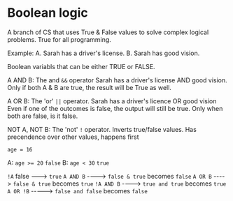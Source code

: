 # Boolean logic

A branch of CS that uses True & False values to solve complex logical problems.
True for all programming.

Example:
A. Sarah has a driver's license.
B. Sarah has good vision.

Boolean variabls that can be either TRUE or FALSE.

A AND B: The and `&&` operator
Sarah has a driver's license AND good vision.
Only if both A & B are true, the result will be True as well.

A OR B: The 'or' `||` operator.
Sarah has a driver's licence OR good vision
Even if one of the outcomes is false, the output will still be true. Only when both are false, is it false.

NOT A, NOT B: The 'not' `!` operator.
Inverts true/false values. Has precendence over other values, happens first

`age = 16`

A: `age >= 20` `false`
B: `age < 30` `true `

`!A` false ---> `true`
`A AND B` ----> `false & true` becomes `false`
`A OR B` ----> `false & true` becomes `true`
`!A AND B` ----> `true and true` becomes `true`
`A OR !B` -----> `false and false` becomes `false`

